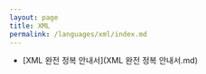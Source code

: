 ```yaml
---
layout: page
title: XML
permalink: /languages/xml/index.md
---
```

- [XML 완전 정복 안내서](XML 완전 정복 안내서.md)
